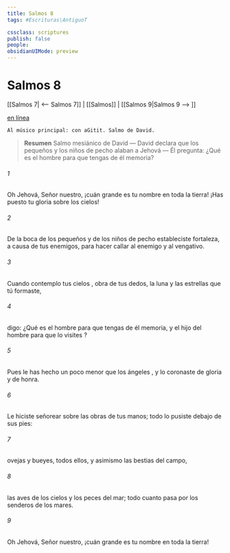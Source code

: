 ```yaml
---
title: Salmos 8
tags: #Escrituras\AntiguoT

cssclass: scriptures
publish: false
people:
obsidianUIMode: preview
---
```


# Salmos 8
[[Salmos 7| <-- Salmos 7]] | [[Salmos]] | [[Salmos 9|Salmos 9 --> ]]

[en línea](https://churchofjesuschrist.org/study/scriptures/ot/ps/8?lang=spa)

```
Al músico principal: con aGitit. Salmo de David.
```

> __Resumen__
Salmo mesiánico de David — David declara que los pequeños y los niños de pecho alaban a Jehová — Él pregunta: ¿Qué es el hombre para que tengas de él memoria?

###### 1 
Oh Jehová, Señor nuestro,
¡cuán grande es tu nombre en toda la tierra!
¡Has puesto tu gloria sobre los cielos!

###### 2 
De
 la boca de los pequeños y de los niños de pecho estableciste
fortaleza, a causa de tus enemigos,
para hacer callar al enemigo y al vengativo.

###### 3 
Cuando contemplo tus 
cielos
, 
obra
 de tus dedos,
la luna y las estrellas que tú formaste,

###### 4 
digo:
 ¿Qué es el 
hombre
 para que tengas de él memoria,
y el hijo del hombre para que lo 
visites
?

###### 5 
Pues le has hecho un poco 
menor
 que los 
ángeles
,
y lo coronaste de gloria y de honra.

###### 6 
Le hiciste señorear sobre las obras de tus manos;
todo lo pusiste debajo de sus pies:

###### 7 
ovejas y bueyes, todos ellos,
y asimismo las bestias del campo,

###### 8 
las aves de los cielos y los peces del mar;
todo cuanto pasa por los senderos de los mares.

###### 9 
Oh Jehová, Señor nuestro,
¡cuán grande es tu nombre en toda la tierra!

